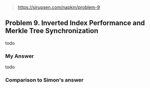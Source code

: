 > https://sirupsen.com/napkin/problem-9

## Problem 9. Inverted Index Performance and Merkle Tree Synchronization

todo

### My Answer

todo

### Comparison to Simon's answer
